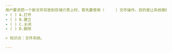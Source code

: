 ```yaml
---
用户要求把一个新文件存放到存储介质上时，首先要使用（　　　）文件操作，目的是让系统做好存储文件前的准备工作。
- ( ) A.打开 
- ( ) B.建立 
- ( ) C.关闭 
- ( ) D.删除

> 知识点：文件系统。

---
```

